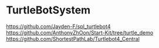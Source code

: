 # TurtleBotSystem
https://github.com/Jayden-F/spl_turtlebot4
https://github.com/AnthonyZhOon/Start-Kit/tree/turtle_demo
https://github.com/ShortestPathLab/Turtlebot4_Central
